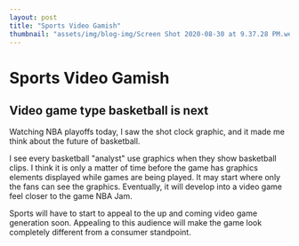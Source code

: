 ```yaml
---
layout: post
title: "Sports Video Gamish"
thumbnail: "assets/img/blog-img/Screen Shot 2020-08-30 at 9.37.28 PM.webp"
---
```


# Sports Video Gamish

## Video game type basketball is next 

Watching NBA playoffs today, I saw the shot clock graphic, and it made me think about the future of basketball.

I see every basketball "analyst" use graphics when they show basketball clips.  I think it is only a matter of time before the game has graphics elements displayed while games are being played.  It may start where only the fans can see the graphics.  Eventually, it will develop into a video game feel closer to the game NBA Jam.  

Sports will have to start to appeal to the up and coming video game generation soon.  Appealing to this audience will make the game look completely different from a consumer standpoint. 
